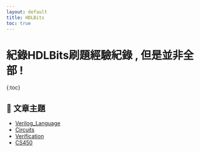 ```yaml
---
layout: default
title: HDLBits
toc: true
---
```


# 紀錄HDLBits刷題經驗紀錄 , 但是並非全部 !

{:toc}

## 📄 文章主題
- [Verilog_Language](HDLBits_Verilog_Language.md)
- [Circuits](HDLBits_Circuits.md)
- [Verification](HDLBits_Verification.md)
- [CS450](HDLBits_CS450.md)

